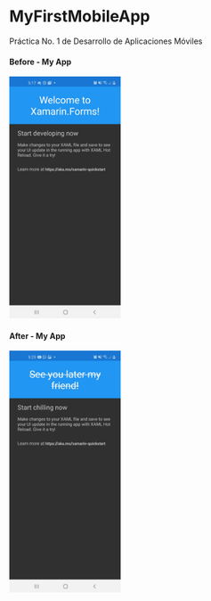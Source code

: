 # MyFirstMobileApp
Práctica No. 1 de Desarrollo de Aplicaciones Móviles

#### Before - My App                                                                                                         
<p align="left">
  <img src="https://github.com/strikervc/MyFirstMobileApp/blob/main/before.jpg" width="200" title="hover text">
</p>

#### After - My App
<p align="left">
  <img src="https://github.com/strikervc/MyFirstMobileApp/blob/main/after.jpg" width="200" title="hover text">
</p>
